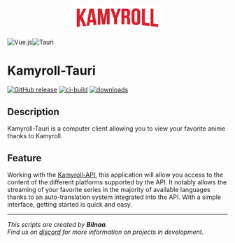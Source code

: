 <p align="center">
  <img src='./public/img/kamyroll_logo.svg' width='200'>
</p>

![Vue.js](https://img.shields.io/badge/vuejs-%2335495e.svg?style=for-the-badge&logo=vuedotjs&logoColor=%234FC08D)![Tauri](https://img.shields.io/badge/tauri-%2324C8DB.svg?style=for-the-badge&logo=tauri)
# Kamyroll-Tauri
[![GitHub release](https://img.shields.io/github/v/release/kamyroll/kamyroll-tauri?color=Green&label=Version&style=for-the-badge)](https://github.com/kamyroll/Kamyroll-Tauri/releases/)
[![ci-build](https://img.shields.io/github/actions/workflow/status/kamyroll/Kamyroll-Tauri/main.yml?branch=main&style=for-the-badge)](https://github.com/kamyroll/Kamyroll-Tauri/actions/workflows/main.yml/)
[![downloads](https://img.shields.io/github/downloads/kamyroll/Kamyroll-Tauri/total.svg?style=for-the-badge)](https://github.com/kamyroll/Kamyroll-Tauri/releases/)


## Description
Kamyroll-Tauri is a computer client allowing you to view your favorite anime thanks to Kamyroll.

## Feature
Working with the [Kamyroll-API](https://github.com/kamyroll/Kamyroll-Wiki), this application will allow you access to the content of the different platforms supported by the API. It notably allows the streaming of your favorite series in the majority of available languages thanks to an auto-translation system integrated into the API. With a simple interface, getting started is quick and easy.


---
*This scripts are created by __Bilnaa__.  
Find us on [discord](https://discord.com/invite/g6JzYbh) for more information on projects in development.*
